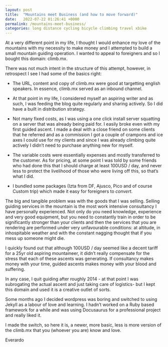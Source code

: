 ```yaml
---
layout: post
title:  "Mountains meet Business (and how to move forward)"
date:   2022-07-22 01:26:41 +0000
permalink: /mountains-meet-business/
categories: long distance cycling bicycle climbing travel xbike
---
```

<!-- ## climb.mx: a deconstruction of nothing -->

At a very different point in my life, I thought I would enhance my love of the mountains with my necessity to make money and I attempted to build a small mountain guiding operation. I wanted to appeal to foreigners and so I bought this domain: climb.mx.


There was not much intent in the structure of this attempt, however, in retrospect I see I had some of the basics right:

- The URL, content and copy of climb.mx were good at targetting english speakers. In essence, climb.mx served as an inbound channel.

- At that point in my life, I considered myself an aspiring writer and as such, I was feeding the blog quite regularly and sharing actively. So I did have a built in distribution strategy.

- Not many fixed costs, as I was using a one click install server squatting on a server that was already being paid for. I easily broke even with my first guided ascent. I made a deal with a close friend on some clients that he referred and as a commission I got a couple of crampons and ice axes I could use for my clients and since I was already climbing quite actively I didn’t need to purchase anything new for myself.

- The variable costs were essentially expenses and mostly transferred to the customer. As for pricing, at some point I was told by some friends who had done this that I should charge at least 100USD / day, and never less to protect the livelihood of those who were living off this, so that’s what I did.

- I bundled some packages (Izta from DF, Ajusco, Pico and of course Custom trip) which made it easy for foreigners to _convert_.

The big and tangible problem was with the goods that I was selling. Selling guiding services in the mountain is the most work intensive consultancy I have personally experienced. Not only do you need knowledge, experience and very good equipment, but you need to constantly train in order to be significantly stronger than your clients and then the services that you are rendering are performed under very unfavourable conditions: at altitude, in inhospitable weather and with the constant nagging thought that if you mess up someone might die.

I quickly found out that although 100USD / day seemed like a decent tariff for a 25yr old aspiring mountaineer, it didn’t really compensate for the stress that each of these ascents was generating. If consultancy makes money with your time, guided ascents makes money with your blood and suffering.

In any case, I quit guiding after roughly 2014 - at that point I was subrogating the actual ascent and just taking care of logistics- but I kept this domain and used it is a creative outlet of sorts.

Some months ago I decided wordpress was boring and switched to using Jekyll as a labour of love and learning. I hadn’t worked on a Ruby based framework for a while and was using Docusaurus for a professional project and really liked it.

I made the switch, so here it is, a newer, more basic, less is more version of the climb.mx that you (whoever you are) know and love.

Everardo